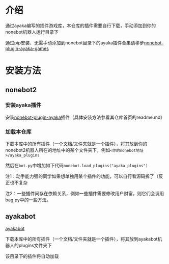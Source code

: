 # 介绍
通过ayaka编写的插件游戏库，本仓库的插件需要自行下载，手动添加到你的nonebot机器人运行目录下

通过pip安装、无需手动添加到nonebot目录下的ayaka插件合集请移步[nonebot-plugin-ayaka-games](https://github.com/bridgeL/nonebot-plugin-ayaka-games)

# 安装方法

## nonebot2 

### 安装ayaka插件
安装[nonebot-plugin-ayaka](https://github.com/bridgeL/nonebot-plugin-ayaka)插件（具体安装方法参看其仓库首页的readme.md）

### 加载本仓库
下载本库中的所有插件（一个文档/文件夹就是一个插件），将其放到你的nonebot2机器人所在的地址中的某个文件夹下，例如`<你的nonebot地址>/ayaka_plugins`

然后在`bot.py`中增加如下代码`nonebot.load_plugins("ayaka_plugins")`

注1：动手能力强的同学如果想单独用某个插件的功能，可以自行看源码拆了（反正也不复杂

注2：一些插件间存在依赖关系，例如一些插件需要修改用户财富，则它们会调用bag.py中的一些方法。

## ayakabot

[ayakabot](https://github.com/bridgeL/ayaka_bot)

下载本库中的所有插件（一个文档/文件夹就是一个插件），将其放到ayakabot机器人的plugins文件夹下

该目录下的插件将自动加载
